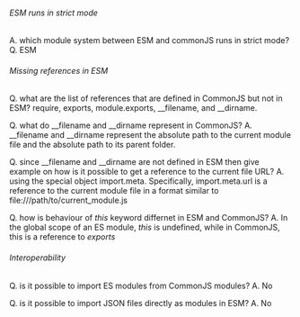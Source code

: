 ###### ESM runs in strict mode

A. which module system between ESM and commonJS runs in strict mode?
Q. ESM

###### Missing references in ESM

Q. what are the list of references that are defined in CommonJS but not in ESM?
require, exports, module.exports, \_\_filename, and \_\_dirname.

Q. what do \_\_filename and \_\_dirname  represent in CommonJS?
A. \_\_filename and \_\_dirname represent the absolute path to the current module file and the absolute path to its parent folder.

Q. since \_\_filename and \_\_dirname are not defined in ESM then give example on how is it possible to get a reference to the current file URL?
A. using the special object import.meta. Specifically, import.meta.url is a reference to the current module file in a format similar to file:///path/to/current_module.js

Q. how is behaviour of _this_ keyword differnet in ESM and CommonJS?
A. In the global scope of an ES module, _this_ is undefined, while in CommonJS, this is
a reference to _exports_

###### Interoperability

Q. is it possible to import ES modules from CommonJS modules?
A. No

Q. is it possible to import JSON files directly as modules in ESM?
A. No
